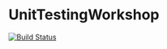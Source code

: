 # UnitTestingWorkshop

[![Build Status](https://travis-ci.org/andrerobsahm/UnitTestingWorkshop.svg?branch=master)](https://travis-ci.org/andrerobsahm/UnitTestingWorkshop)
